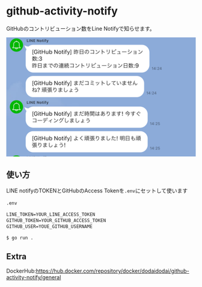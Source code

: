 # github-activity-notify

GitHubのコントリビューション数をLine Notifyで知らせます。

![](https://raw.githubusercontent.com/Dodai-Dodai/github-activity-notify/branchImage/note/example.jpeg)

## 使い方

LINE notifyのTOKENとGitHubのAccess Tokenを`.env`にセットして使います

`.env`
```
LINE_TOKEN=YOUR_LINE_ACCESS_TOKEN
GITHUB_TOKEN=YOUR_GITHUB_ACCESS_TOKEN
GITHUB_USER=YOUE_GITHUB_USERNAME
```

```sh
$ go run .
```

## Extra

DockerHub:https://hub.docker.com/repository/docker/dodaidodai/github-activity-notify/general